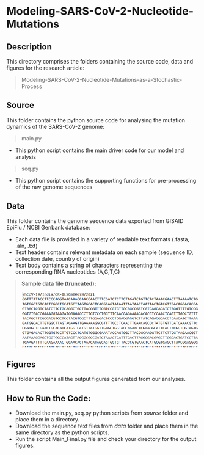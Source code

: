 # Modeling-SARS-CoV-2-Nucleotide-Mutations

## Description
This directory comprises the folders containing the source code, data and figures for the research article: 
> Modeling-SARS-CoV-2-Nucleotide-Mutations-as-a-Stochastic-Process

## Source
This folder contains the python source code for analysing the mutation dynamics of the SARS-CoV-2 genome:

> main.py

* This python script contains the main driver code for our model and analysis

> seq.py

* This python script contains the supporting functions for pre-processing of the raw genome sequences

## Data
This folder contains the genome sequence data exported from GISAID EpiFlu / NCBI Genbank database:
* Each data file is provided in a variety of readable text formats (.fasta, .aln, .txt)
* Text header contains relevant metadata on each sample (sequence ID, collection date, country of origin)
* Text body contains a string of characters representing the corresponding RNA nucleotides (A,G,T,C)

> **Sample data file (truncated):**   
>           
> ![](figures/image6.png)

## Figures
This folder contains all the output figures generated from our analyses.

## How to Run the Code:
* Download the main.py, seq.py python scripts from _source_ folder and place them in a directory. 
* Download the sequence text files from _data_ folder and place them in the same directory as the python scripts.
* Run the script Main_Final.py file and check your directory for the output figures.
